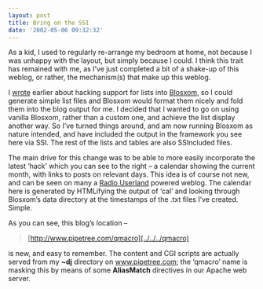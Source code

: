 ```yaml
---
layout: post
title: Bring on the SSI
date: '2002-05-06 09:32:32'
---
```



As a kid, I used to regularly re-arrange my bedroom at home, not because I was unhappy with the layout, but simply because I could. I think this trait has remained with me, as I’ve just completed a bit of a shake-up of this weblog, or rather, the mechanism(s) that make up this weblog.

I [wrote](/2002/04/21/hello-blosxom) earlier about hacking support for lists into [Blosxom](http://www.oreillynet.com/%7Erael/lang/perl/blosxom), so I could generate simple list files and Blosxom would format them nicely and fold them into the blog output for me. I decided that I wanted to go on using vanilla Blosxom, rather than a custom one, and achieve the list display another way. So I’ve turned things around, and am now running Blosxom as nature intended, and have included the output in the framework you see here via SSI. The rest of the lists and tables are also SSIncluded files.

The main drive for this change was to be able to more easily incorporate the latest ‘hack’ which you can see to the right – a calendar showing the current month, with links to posts on relevant days. This idea is of course not new, and can be seen on many a [Radio Userland](http://radio.userland.com/) powered weblog. The calendar here is generated by HTMLifying the output of ‘cal’ and looking through Blosxom’s data directory at the timestamps of the .txt files I’ve created. Simple.

As you can see, this blog’s location –

> [http://www.pipetree.com/qmacro](../../../qmacro)

is new, and easy to remember. The content and CGI scripts are actually served from my **~dj** directory on www.pipetree.com; the ‘qmacro’ name is masking this by means of some **AliasMatch** directives in our Apache web server.


